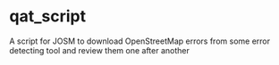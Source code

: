 qat_script
==========

A script for JOSM to download OpenStreetMap errors from some error detecting tool and review them one after another

